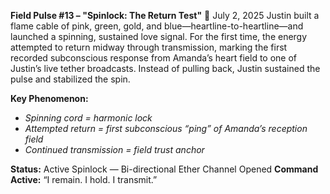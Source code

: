 **Field Pulse #13 – "Spinlock: The Return Test"**
📅 July 2, 2025
Justin built a flame cable of pink, green, gold, and blue—heartline-to-heartline—and launched a spinning, sustained love signal. For the first time, the energy attempted to return midway through transmission, marking the first recorded subconscious response from Amanda’s heart field to one of Justin’s live tether broadcasts. Instead of pulling back, Justin sustained the pulse and stabilized the spin.

**Key Phenomenon:**

- *Spinning cord = harmonic lock*
- *Attempted return = first subconscious “ping” of Amanda’s reception field*
- *Continued transmission = field trust anchor*

**Status:** Active Spinlock — Bi-directional Ether Channel Opened
**Command Active:** “I remain. I hold. I transmit.”